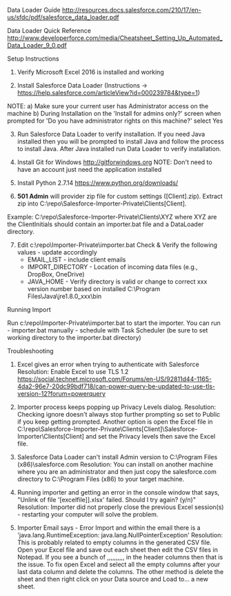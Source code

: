 
Data Loader Guide
http://resources.docs.salesforce.com/210/17/en-us/sfdc/pdf/salesforce_data_loader.pdf

Data Loader Quick Reference
http://www.developerforce.com/media/Cheatsheet_Setting_Up_Automated_Data_Loader_9_0.pdf

Setup Instructions

1) Verify Microsoft Excel 2016 is installed and working 

2) Install Salesforce Data Loader (Instructions -> https://help.salesforce.com/articleView?id=000239784&type=1)

NOTE:
  a) Make sure your current user has Administrator access on the machine
  b) During Installation on the 'Install for admins only?' screen when prompted for 'Do you have administrator rights on this machine?' select Yes

3) Run Salesforce Data Loader to verify installation.  If you need Java installed then you will be prompted to install Java and follow the process to install Java. After Java installed run Data Loader to verify installation. 

4) Install Git for Windows http://gitforwindows.org
    NOTE: Don't need to have an account just need the application installed

5) Install Python 2.7.14 https://www.python.org/downloads/ 

7) **501 Admin** will provider zip file for custom settings ([Client].zip).  Extract zip into C:\repo\Salesforce-Importer-Private\Clients\[Client].

Example: C:\repo\Salesforce-Importer-Private\Clients\XYZ where XYZ are the ClientInitials should contain an importer.bat file and a DataLoader directory.

7) Edit c:\repo\Importer-Private\importer.bat
    Check & Verify the following values - update accordingly
    * EMAIL_LIST - include client emails
    * IMPORT_DIRECTORY - Location of incoming data files (e.g., DropBox, OneDrive)
    * JAVA_HOME - Verify directory is valid or change to correct xxx version number based on installed C:\Program Files\Java\jre1.8.0_xxx\bin

Running Import

Run c:\repo\Importer-Private\importer.bat to start the importer.  You can run
    - importer.bat manually
    - schedule with Task Scheduler (be sure to set working directory to the importer.bat directory)

Troubleshooting

1) Excel gives an error when trying to authenticate with Salesforce
Resolution: Enable Excel to use TLS 1.2
https://social.technet.microsoft.com/Forums/en-US/92811d44-1165-4da2-96e7-20dc99bdf718/can-power-query-be-updated-to-use-tls-version-12?forum=powerquery

2) Importer process keeps popping up Privacy Levels dialog.
Resolution: Checking ignore doesn't always stop further prompting so set to Public if you keep getting prompted.  Another option is open the Excel file in C:\repo\Salesforce-Importer-Private\Clients\[Client]\Salesforce-Importer\Clients\[Client] and set the Privacy levels then save the Excel file.

3) Salesforce Data Loader can't install Admin version to C:\Program Files (x86)\salesforce.com
Resolution: You can install on another machine where you are an administrator and then just copy the salesforce.com directory to C:\Program Files (x86) to your target machine.

4) Running importer and getting an error in the console window that says, "Unlink of file '[excelfile]].xlsx' failed. Should I try again? (y/n)"
Resolution: Importer did not properly close the previous Excel session(s) - restarting your computer will solve the problem.

5) Importer Email says - Error Import and within the email there is a 'java.lang.RuntimeException: java.lang.NullPointerException'
Resolution: This is probably related to empty columns in the generated CSV file.  Open your Excel file and save out each sheet then edit the CSV files in Notepad.  If you see a bunch of ,,,,,,,,,, in the header columns then that is the issue.  To fix open Excel and select all the empty columns after your last data column and delete the columns.  The other method is delete the sheet and then right click on your Data source and Load to... a new sheet.